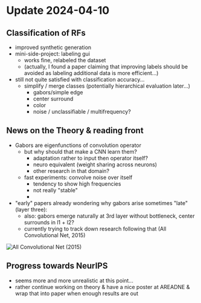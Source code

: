 # Update 2024-04-10

## Classification of RFs
- improved synthetic generation
- mini-side-project: labeling gui
  - works fine, relabeled the dataset
  - (actually, I found a paper claiming that improving labels should be avoided as labeling additional data is more efficient...)
- still not quite satisfied with classification accuracy...
  - simplify / merge classes (potentially hierarchical evaluation later...)
    - gabors/simple edge
    - center surround
    - color
    - noise / unclassifiable / multifrequency?

## News on the Theory & reading front
- Gabors are eigenfunctions of convolution operator
  - but why should that make a CNN learn them?
    - adaptation rather to input then operator itself?
    - neuro equivalent (weight sharing across neurons)
    - other research in that domain?
  - fast experiments: convolve noise over itself
    - tendency to show high frequencies
    - not really "stable"
    - 
- "early" papers already wondering why gabors arise sometimes "late" (layer three):
  - also: gabors emerge naturally at 3rd layer without bottleneck, center surrounds in l1 + l2?
  - currently trying to track down research following that (All Convolutional Net, 2015)

![All Convolutional Net (2015)](image-31.png)

## Progress towards NeurIPS
- seems more and more unrealistic at this point...
- rather continue working on theory & have a nice poster at AREADNE & wrap that into paper when enough results are out
